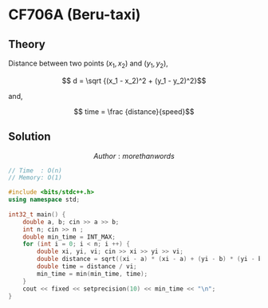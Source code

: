 # CF706A (Beru-taxi)
## Theory
Distance between two points $(x_1, x_2)$ and $(y_1, y_2)$,

$$ d = \sqrt {(x_1 - x_2)^2 + (y_1 - y_2)^2}$$

and,

$$ time = \frac {distance}{speed}$$

## Solution
$$Author : morethanwords$$
```c++
// Time  : O(n)
// Memory: O(1)

#include <bits/stdc++.h>
using namespace std;
 
int32_t main() {
    double a, b; cin >> a >> b;
    int n; cin >> n ;
    double min_time = INT_MAX;
    for (int i = 0; i < n; i ++) {
        double xi, yi, vi; cin >> xi >> yi >> vi;
        double distance = sqrt((xi - a) * (xi - a) + (yi - b) * (yi - b));
        double time = distance / vi;
        min_time = min(min_time, time);
    }
    cout << fixed << setprecision(10) << min_time << "\n";
}
```
